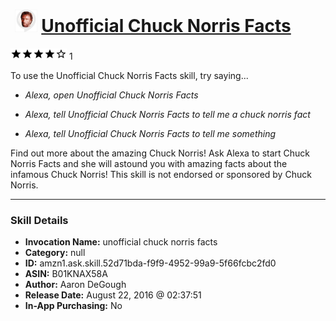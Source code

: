 # &nbsp;<img src="skill_icon" alt="Unofficial Chuck Norris Facts icon" width="36"> [Unofficial Chuck Norris Facts](http://alexa.amazon.com/#skills/amzn1.ask.skill.52d71bda-f9f9-4952-99a9-5f66fcbc2fd0)
![4 stars](../../images/ic_star_black_18dp_1x.png)![4 stars](../../images/ic_star_black_18dp_1x.png)![4 stars](../../images/ic_star_black_18dp_1x.png)![4 stars](../../images/ic_star_black_18dp_1x.png)![4 stars](../../images/ic_star_border_black_18dp_1x.png) 1

To use the Unofficial Chuck Norris Facts skill, try saying...

* *Alexa, open Unofficial Chuck Norris Facts*

* *Alexa, tell Unofficial Chuck Norris Facts to tell me a chuck norris fact*

* *Alexa, tell Unofficial Chuck Norris Facts to tell me something*

Find out more about the amazing Chuck Norris!  Ask Alexa to start Chuck Norris Facts and she will astound you with amazing facts about the infamous Chuck Norris!  This skill is not endorsed or sponsored by Chuck Norris.

***

### Skill Details

* **Invocation Name:** unofficial chuck norris facts
* **Category:** null
* **ID:** amzn1.ask.skill.52d71bda-f9f9-4952-99a9-5f66fcbc2fd0
* **ASIN:** B01KNAX58A
* **Author:** Aaron DeGough
* **Release Date:** August 22, 2016 @ 02:37:51
* **In-App Purchasing:** No
